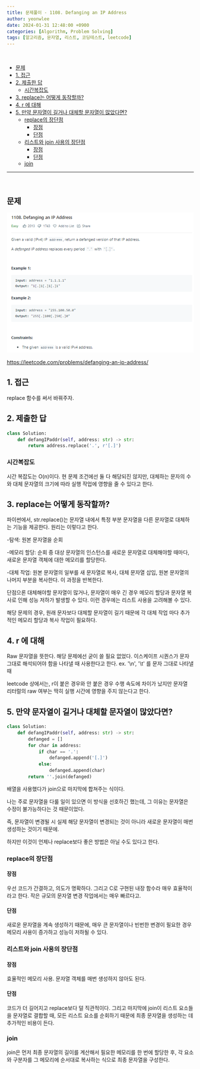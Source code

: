 ```yaml
---
title: 문제풀이 - 1108. Defanging an IP Address
author: yeonwlee
date: 2024-01-31 12:48:00 +0900
categories: [Algorithm, Problem Solving]
tags: [알고리즘, 문자열, 리스트, 코딩테스트, leetcode]
---
```


<br>

- [문제](#문제)
- [1. 접근](#1-접근)
- [2. 제출한 답](#2-제출한-답)
  - [시간복잡도](#시간복잡도)
- [3. replace는 어떻게 동작할까?](#3-replace는-어떻게-동작할까)
- [4. r 에 대해](#4-r-에-대해)
- [5. 만약 문자열이 길거나 대체할 문자열이 많았다면?](#5-만약-문자열이-길거나-대체할-문자열이-많았다면)
  - [replace의 장단점](#replace의-장단점)
    - [장점](#장점)
    - [단점](#단점)
  - [리스트와 join 사용의 장단점](#리스트와-join-사용의-장단점)
    - [장점](#장점-1)
    - [단점](#단점-1)
  - [join](#join)

---

<br>

## 문제

![image alt 문제](/assets/img/post/2024-01-31-problemsolving-leetcode-1108-defanging-an-ip-address/img0.png)

<https://leetcode.com/problems/defanging-an-ip-address/>

## 1. 접근

replace 함수를 써서 바꿔주자.

## 2. 제출한 답

```python
class Solution:
    def defangIPaddr(self, address: str) -> str:
        return address.replace('.', r'[.]')
```

### 시간복잡도

시간 복잡도는 O(n)이다.
현 문제 조건에선 둘 다 해당되진 않지만, 대체하는 문자의 수와 대체 문자열의 크기에 따라 실행 작업에 영향을 줄 수 있다고 한다.

## 3. replace는 어떻게 동작할까?

파이썬에서, str.replace()는 문자열 내에서 특정 부분 문자열을 다른 문자열로 대체하는 기능을 제공한다.
원리는 이렇다고 한다.

-탐색: 원본 문자열을 순회

-메모리 할당: 순회 중 대상 문자열의 인스턴스를 새로운 문자열로 대체해야할 때마다, 새로운 문자열 객체에 대한 메모리를 할당한다.

-대체 작업: 원본 문자열의 일부를 새 문자열로 복사, 대체 문자열 삽입, 원본 문자열의 나머지 부분을 복사한다.
이 과정을 반복한다.

단점으론
대체해야할 문자열이 많거나, 문자열이 매우 긴 경우 메모리 할당과 문자열 복사로 인해 성능 저하가 발생할 수 있다.
이런 경우에는 리스트 사용을 고려해볼 수 있다.

해당 문제의 경우,
원래 문자보다 대체할 문자열이 길기 때문에 각 대체 작업 마다 추가적인 메모리 할당과 복사 작업이 필요하다.

## 4. r 에 대해

Raw 문자열을 뜻한다. 해당 문제에선 굳이 쓸 필요 없었다. 이스케이프 시퀀스가 문자 그대로 해석되어야 함을 나타낼 때 사용한다고 한다.
ex. '\n', '\t' 를 문자 그대로 나타낼 때

leetcode 상에서는, r이 붙은 경우와 안 붙은 경우 수행 속도에 차이가 났지만
문자열 리터럴의 raw 여부는 딱히 실행 시간에 영향을 주지 않는다고 한다.

## 5. 만약 문자열이 길거나 대체할 문자열이 많았다면?

```python
class Solution:
    def defangIPaddr(self, address: str) -> str:
        defanged = []
        for char in address:
            if char == '.':
                defanged.append('[.]')
            else:
                defanged.append(char)
        return ''.join(defanged)
```

배열을 사용했다가 join으로 마지막에 합쳐주는 식이다.

나는 주로 문자열을 다룰 일이 있으면 이 방식을 선호하긴 했는데, 그 이유는 문자열은 수정이 불가능하다는 것 때문이었다.

즉, 문자열이 변경될 시 실제 해당 문자열이 변경되는 것이 아니라 새로운 문자열이 매번 생성하는 것이기 때문에.

하지만 이것이 언제나 replace보다 좋은 방법은 아닐 수도 있다고 한다.

### replace의 장단점

#### 장점

우선 코드가 간결하고, 의도가 명확하다.
그리고 C로 구현된 내장 함수라 매우 효율적이라고 한다.
작은 규모의 문자열 변경 작업에서는 매우 빠르다고.

#### 단점

새로운 문자열을 계속 생성하기 때문에,
매우 큰 문자열이나 빈번한 변경이 필요한 경우 메모리 사용이 증가하고 성능이 저하될 수 있다.

### 리스트와 join 사용의 장단점

#### 장점

효율적인 메모리 사용. 문자열 객체를 매번 생성하지 않아도 된다.

#### 단점

코드가 더 길어지고 replace보다 덜 직관적이다.
그리고 마지막에 join이 리스트 요소들을 문자열로 결합할 때, 모든 리스트 요소를 순회하기 때문에 최종 문자열을 생성하는 데 추가적인 비용이 든다.

### join

join은 먼저 최종 문자열의 길이를 계산해서 필요한 메모리를 한 번에 할당한 후, 각 요소와 구분자를 그 메모리에 순서대로 복사하는 식으로 최종 문자열을 구성한다.
